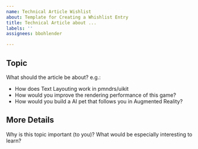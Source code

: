 ```yaml
---
name: Technical Article Wishlist
about: Template for Creating a Whishlist Entry
title: Technical Article about ...
labels: ''
assignees: bbohlender

---
```


## Topic

What should the article be about? e.g.:
- How does Text Layouting work in pmndrs/uikit
- How would you improve the rendering performance of this game?
- How would you build a AI pet that follows you in Augmented Reality?

## More Details

Why is this topic important (to you)?
What would be especially interesting to learn?
